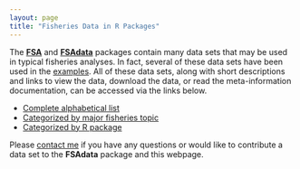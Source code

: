 ```yaml
---
layout: page
title: "Fisheries Data in R Packages"
---
```


The [**FSA**](https://github.com/droglenc/FSA) and [**FSAdata**](https://github.com/droglenc/FSAdata) packages contain many data sets that may be used in typical fisheries analyses.  In fact, several of these data sets have been used in the [examples](http://derekogle.com/fishR/examples/).  All of these data sets, along with short descriptions and links to view the data, download the data, or read the meta-information documentation, can be accessed via the links below.

* [Complete alphabetical list](CompleteList)
* [Categorized by major fisheries topic](byTopic)
* [Categorized by R package](byPackage)

Please <a href="mailto:derek@derekogle.com?subject=FSA%20Data">contact me</a> if you have any questions or would like to contribute a data set to the **FSAdata** package and this webpage.
